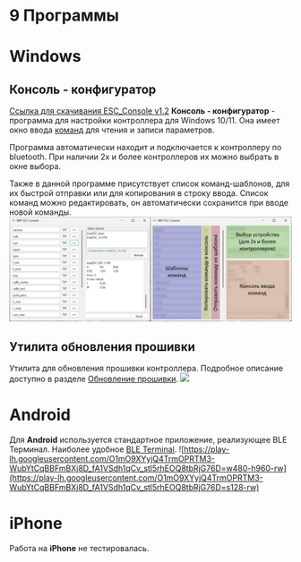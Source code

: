 # 9 Программы
# Windows
## Консоль - конфигуратор
[Ссылка для скачивания ESC_Console v1.2](https://impulsor.ru/utils/ESC_Console_1.2.exe)
**Консоль - конфигуратор** - программа для настройки контроллера для Windows 10/11. Она имеет окно ввода [команд](5-komandy) для чтения и записи параметров. 

Программа автоматически находит и подключается к контроллеру по bluetooth. При наличии 2х и более контроллеров их можно выбрать в окне выбора.

Также в данной программе присутствует список команд-шаблонов, для их быстрой отправки или для копирования в строку ввода. Список команд можно редактировать, он автоматически сохранится при вводе новой команды.
![](/img/console.jpg)

## Утилита обновления прошивки
Утилита для обновления прошивки контроллера. 
Подробное описание доступно в разделе [Обновление прошивки](4-obnovlenie-proshivki).
![](fw_update.png)
# Android
Для **Android** используется стандартное приложение, реализующее BLE Терминал. Наиболее удобное [BLE Terminal](https://play.google.com/store/apps/details?id=com.mightyit.gops.bleterminal&hl=en). 
![https://play-lh.googleusercontent.com/O1mO9XYyjQ4TrmOPRTM3-WubYtCqBBFmBXj8D_fA1VSdh1qCv_stl5rhEOQ8tbRjG76D=w480-h960-rw](https://play-lh.googleusercontent.com/O1mO9XYyjQ4TrmOPRTM3-WubYtCqBBFmBXj8D_fA1VSdh1qCv_stl5rhEOQ8tbRjG76D=s128-rw)  
# iPhone
Работа на **iPhone** не тестировалась.